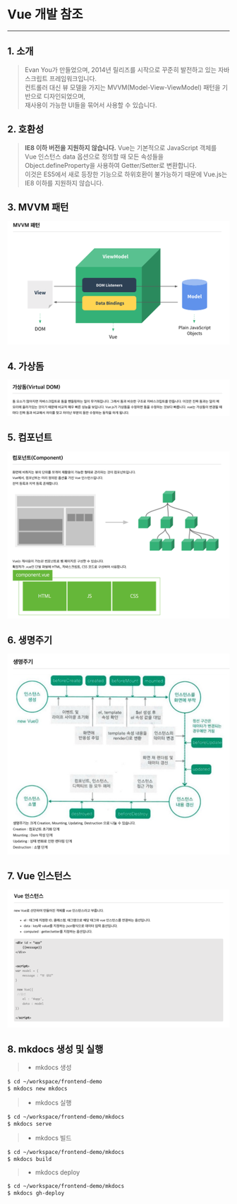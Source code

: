 # **Vue 개발 참조**
---
## 1. 소개
> Evan You가 만들었으며, 2014년 릴리즈를 시작으로 꾸준히 발전하고 있는 자바스크립트 프레임워크입니다.<br>
> 컨트롤러 대신 뷰 모델을 가지는 MVVM(Model-View-ViewModel) 패턴을 기반으로 디자인되었으며,<br>
> 재사용이 가능한 UI들을 묶어서 사용할 수 있습니다.

## 2. 호환성
> **IE8 이하 버전을 지원하지 않습니다.**
> Vue는 기본적으로 JavaScript 객체를 Vue 인스턴스 data 옵션으로 정의할 때 모든 속성들을 Object.defineProperty을 사용하여 Getter/Setter로 변환합니다.<br> 
> 이것은 ES5에서 새로 등장한 기능으로 하위호환이 불가능하기 때문에 Vue.js는 IE8 이하를 지원하지 않습니다.


## 3. MVVM 패턴
![Screenshot](img/main/main_01.png)

## 4. 가상돔
![Screenshot](img/main/main_02.png)

## 5. 컴포넌트
![Screenshot](img/main/main_03.png)

## 6. 생명주기
![Screenshot](img/main/main_04.png)

## 7. Vue 인스턴스
![Screenshot](img/main/main_05.png)

## 8. mkdocs 생성 및 실행
> - mkdocs 생성
~~~
$ cd ~/workspace/frontend-demo
$ mkdocs new mkdocs
~~~
> - mkdocs 실행
~~~
$ cd ~/workspace/frontend-demo/mkdocs
$ mkdocs serve
~~~
> - mkdocs 빌드
~~~
$ cd ~/workspace/frontend-demo/mkdocs
$ mkdocs build
~~~
> - mkdocs deploy
~~~
$ cd ~/workspace/frontend-demo/mkdocs
$ mkdocs gh-deploy
~~~
